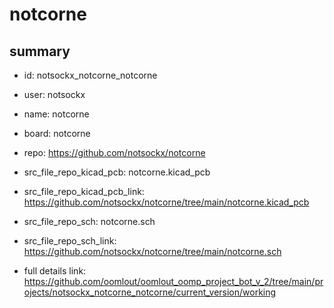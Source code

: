 # notcorne
 
## summary 
* id: notsockx_notcorne_notcorne
* user: notsockx
* name: notcorne
* board: notcorne
* repo: https://github.com/notsockx/notcorne
* src_file_repo_kicad_pcb: notcorne.kicad_pcb
* src_file_repo_kicad_pcb_link: https://github.com/notsockx/notcorne/tree/main/notcorne.kicad_pcb


* src_file_repo_sch: notcorne.sch
* src_file_repo_sch_link: https://github.com/notsockx/notcorne/tree/main/notcorne.sch
* full details link: https://github.com/oomlout/oomlout_oomp_project_bot_v_2/tree/main/projects/notsockx_notcorne_notcorne/current_version/working  







